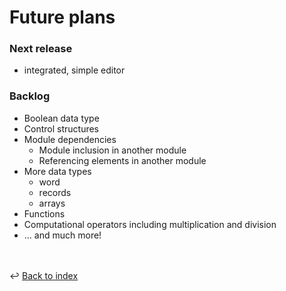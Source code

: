 # Future plans

### Next release
- integrated, simple editor

### Backlog
- Boolean data type
- Control structures
- Module dependencies
  - Module inclusion in another module
  - Referencing elements in another module
- More data types
  - word 
  - records
  - arrays
- Functions
- Computational operators including multiplication and division
- ... and much more!

<br /><br />
:leftwards_arrow_with_hook: [Back to index](../index.md)

